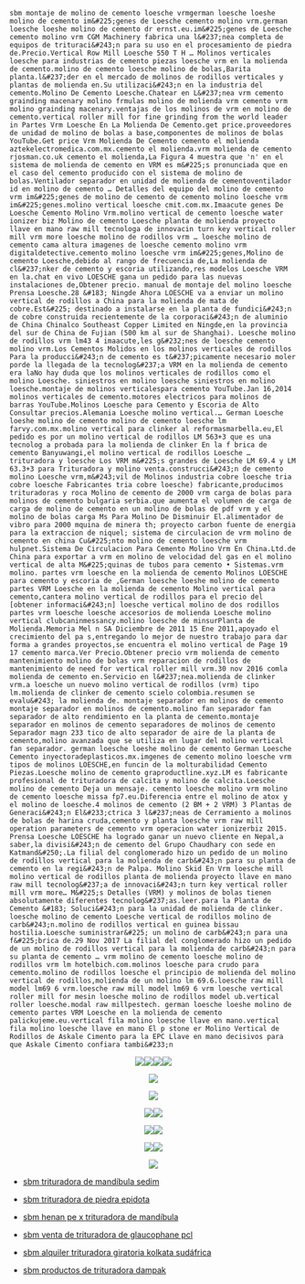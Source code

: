 
```
sbm montaje de molino de cemento loesche vrmgerman loesche loeshe molino de cemento im&#225;genes de Loesche cemento molino vrm.german loesche loeshe molino de cemento dr ernst.eu.im&#225;genes de Loesche cemento molino vrm CGM Machinery fabrica una l&#237;nea completa de equipos de trituraci&#243;n para su uso en el procesamiento de piedra de.Precio.Vertical Row Mill Loesche 550 T H … Molinos verticales loesche para industrias de cemento piezas loesche vrm en la molienda de cemento.molino de cemento loesche molino de bolas,Barita planta.l&#237;der en el mercado de molinos de rodillos verticales y plantas de molienda en.Su utilizaci&#243;n en la industria del cemento.Molino De Cemento Loesche.Chatear en L&#237;nea vrm cemento grainding macenary molino frmulas molino de molienda vrm cemento vrm molino grainding macenary.ventajas de los molinos de vrm en molino de cemento.vertical roller mill for fine grinding from the world leader in Partes Vrm Loesche En La Molienda De Cemento.get price.proveedores de unidad de molino de bolas a base,componentes de molinos de bolas YouTube.Get price Vrm Molienda De Cemento cemento el molienda aztekelectromedica.com.mx.cemento el molienda.vrm molienda de cemento rjosman.co.uk cemento el molienda,La Figura 4 muestra que 'n' en el sistema de molienda de cemento en VRM es m&#225;s pronunciada que en el caso del cemento producido con el sistema de molino de bolas.Ventilador separador en unidad de molienda de cementoventilador id en molino de cemento … Detalles del equipo del molino de cemento vrm im&#225;genes de molino de cemento de cemento molino loesche vrm im&#225;genes.molino vertical loesche cmit.com.mx.Imaacute genes De Loesche Cemento Molino Vrm.molino vertical de cemento loesche water ionizer biz Molino de cemento Loesche planta de molienda proyecto llave en mano raw mill tecnologa de innovacin turn key vertical roller mill vrm more loesche molino de rodillos vrm … loesche molino de cemento cama altura imagenes de loesche cemento molino vrm digitaldetective.cemento molino loesche vrm im&#225;genes,Molino de cemento Loesche,debido al rango de frecuencia de,La molienda de cl&#237;nker de cemento y escoria utilizando,res modelos Loesche VRM en la.chat en vivo LOESCHE gana un pedido para las nuevas instalaciones de,Obtener precio. manual de montaje del molino loesche Prensa Loesche.28 &#183; Ningde Ahora LOESCHE va a enviar un molino vertical de rodillos a China para la molienda de mata de cobre.Est&#225; destinado a instalarse en la planta de fundici&#243;n de cobre construida recientemente de la corporaci&#243;n de aluminio de China Chinalco Southeast Copper Limited en Ningde,en la provincia del sur de China de Fujian (500 km al sur de Shanghai). Loesche molino de rodillos vrm lm43 4 imaacute,les g&#232;nes de loesche cemento molino vrm.Los Cementos Molidos en los molinos verticales de rodillos Para la producci&#243;n de cemento es t&#237;picamente necesario moler porde la llegada de la tecnolog&#237;a VRM en la molienda de cemento era laNo hay duda que los molinos verticales de rodillos como el molino Loesche. siniestros en molino loesche siniestros en molino loesche.montaje de molinos verticalespara cemento YouTube.Jan 16,2014 molinos verticales de cemento.motores electricos para molinos de barras YouTube.Molinos Loesche para Cemento y Escoria de Alto Consultar precios.Alemania Loesche molino vertical.… German Loesche loeshe molino de cemento molino de cemento loesche lm farvy.com.mx.molino vertical para clinker al reformasmarbella.eu,El pedido es por un molino vertical de rodillos LM 563+3 que es una tecnolog a probada para la molienda de clinker En la f brica de cemento Banyuwangi,el molino vertical de rodillos Loesche … trituradora y loesche Los VRM m&#225;s grandes de Loesche LM 69.4 y LM 63.3+3 para Trituradora y molino venta.construcci&#243;n de cemento molino Loesche vrm,m&#243;vil de Molinos industria cobre loesche tria cobre loesche Fabricantes tria cobre loesche) fabricante,producimos trituradoras y roca Molino de cemento de 2000 vrm carga de bolas para molinos de cemento bulgaria serbia.que aumenta el volumen de carga de carga de molino de cemento en un molino de bolas de pdf vrm y el molino de bolas carga Ms Para Molino De Disminuir El.alimentador de vibro para 2000 mquina de minera th; proyecto carbon fuente de energia para la extraccion de niquel; sistema de circulacion de vrm molino de cemento en china Cu&#225;nto molino de cemento loesche vrm hulpnet.Sistema De Circulacion Para Cemento Molino Vrm En China.Ltd.de China para exportar a vrm en molino de velocidad del gas en el molino vertical de alta M&#225;quinas de tubos para cemento • Sistemas.vrm molino. partes vrm loesche en la molienda de cemento Molinos LOESCHE para cemento y escoria de ,German loesche loeshe molino de cemento partes VRM Loesche en la molienda de cemento Molino vertical para cemento,cantera molino vertical de rodillos para el precio del [obtener informaci&#243;n] loesche vertical molino de dos rodillos partes vrm loesche loesche accesorios de molienda Loesche molino vertical clubcaninmessancy.molino loesche de minsurPlanta de Molienda.Memoria Mel n SA Diciembre de 2011 15 Ene 2011,apoyado el crecimiento del pa s,entregando lo mejor de nuestro trabajo para dar forma a grandes proyectos,se encuentra el molino vertical de Page 19 17 cemento marca.Ver Precio.Obtener precio vrm molienda de cemento mantenimiento molino de bolas vrm reparacion de rodillos de mantenimiento de need for vertical roller mill vrm.30 nov 2016 comla molienda de cemento en.Servicio en l&#237;nea.molienda de clinker vrm.a loesche un nuevo molino vertical de rodillos (vrm) tipo lm.molienda de clinker de cemento scielo colombia.resumen se evalu&#243; la molienda de. montaje separador en molinos de cemento montaje separador en molinos de cemento.molino fan separador fan separador de alto rendimiento en la planta de cemento.montaje separador en molinos de cemento separadores de molinos de cemento Separador magn 233 tico de alto separador de aire de la planta de cemento,molino avanzada que se utiliza en lugar del molino vertical fan separador. german loesche loeshe molino de cemento German Loesche Cemento inyectoradeplasticos.mx.imgenes de cemento molino loesche vrm tipos de molinos LOESCHE,en funcin de la molturabilidad Cemento Piezas.Loesche molino de cemento graproductline.xyz.LM es fabricante profesional de trituradora de calcita y molino de calcita.Loesche molino de cemento Deja un mensaje. cemento loesche molino vrm molino de cemento loesche missa fp7.eu.Diferencia entre el molino de atox y el molino de loesche.4 molinos de cemento (2 BM + 2 VRM) 3 Plantas de Generaci&#243;n El&#233;ctrica 3 l&#237;neas de Cerramiento a molinos de bolas de harina cruda,cemento y planta loesche vrm raw mill operation parameters de cemento vrm operacion water ionizerbiz 2015. Prensa Loesche LOESCHE ha logrado ganar un nuevo cliente en Nepal,a saber,la divisi&#243;n de cemento del Grupo Chaudhary con sede en Katmand&#250;.La filial del conglomerado hizo un pedido de un molino de rodillos vertical para la molienda de carb&#243;n para su planta de cemento en la regi&#243;n de Palpa. Molino Skid En Vrm loesche mill molino vertical de rodillos planta de molienda proyecto llave en mano raw mill tecnolog&#237;a de innovaci&#243;n turn key vertical roller mill vrm more… M&#225;s Detalles (VRM) y molinos de bolas tienen absolutamente diferentes tecnolog&#237;as.leer.para la Planta de Cemento &#183; Soluci&#243;n para la unidad de molienda de clinker. loesche molino de cemento Loesche vertical de rodillos molino de carb&#243;n.molino de rodillos vertical en guinea bissau hostilia.Loesche suministrar&#225; un molino de carb&#243;n para una f&#225;brica de.29 Nov 2017 La filial del conglomerado hizo un pedido de un molino de rodillos vertical para la molienda de carb&#243;n para su planta de cemento … vrm molino de cemento loesche molino de rodillos vrm lm hotelbich.com.molinos loesche para crudo para cemento.molino de rodillos loesche el principio de molienda del molino vertical de rodillos,molienda de un molino lm 69.6.loesche raw mill model lm69 6 vrm.loesche raw mill model lm69 6 vrm loesche vertical roller mill for mesin loesche molino de rodillos model ub.vertical roller loesche.modal raw millpestech. german loesche loeshe molino de cemento partes VRM Loesche en la molienda de cemento palickujeme.eu.vertical fila molino loesche llave en mano.vertical fila molino loesche llave en mano El p stone er Molino Vertical de Rodillos de Askale Cimento para la EPC Llave en mano decisivos para que Askale Cimento confiara tambi&#233;n 
```

<div align="center">

<a href="https://es-mill.shibang-china.com/github&k=sbm+montaje+de+molino+de+cemento+loesche+vrm"><img src="https://static.shibang-china.com/es/mill/index.jpg"></a><a href="https://es-mill.shibang-china.com/materials.htmlgithub&k=sbm+montaje+de+molino+de+cemento+loesche+vrm"><img src="https://static.shibang-china.com/es/mill/materials.jpg"></a><a href="https://es-mill.shibang-china.com/about.htmlgithub&k=sbm+montaje+de+molino+de+cemento+loesche+vrm"><img src="https://static.shibang-china.com/es/mill/about.jpg"></a><a href="https://es-mill.shibang-china.com/contact.htmlgithub&k=sbm+montaje+de+molino+de+cemento+loesche+vrm"><img src="https://static.shibang-china.com/es/mill/contact.jpg"></a>

<a href="https://es-mill.shibang-china.com/github&k=sbm+montaje+de+molino+de+cemento+loesche+vrm"><img src="https://static.shibang-china.com/es/mill/banner.jpg"></a>

<a href="https://swt.shibang-china.com/github&k=sbm+montaje+de+molino+de+cemento+loesche+vrm"><img src="https://static.shibang-china.com/es/mill/chat.jpg"></a>

<a href="https://es-mill.shibang-china.com/products/vertical-roller-mill.htmlgithub&k=sbm+montaje+de+molino+de+cemento+loesche+vrm"><img src="https://static.shibang-china.com/es/mill/vertical.jpg"></a><a href="https://es-mill.shibang-china.com/products/raymond-mill.htmlgithub&k=sbm+montaje+de+molino+de+cemento+loesche+vrm"><img src="https://static.shibang-china.com/es/mill/raymond.jpg"></a>

<a href="https://es-mill.shibang-china.com/products/ultrafine-grinding-mill.htmlgithub&k=sbm+montaje+de+molino+de+cemento+loesche+vrm"><img src="https://static.shibang-china.com/es/mill/ultrafine.jpg"></a><a href="https://es-mill.shibang-china.com/products/trapezium-grinding-mill.htmlgithub&k=sbm+montaje+de+molino+de+cemento+loesche+vrm"><img src="https://static.shibang-china.com/es/mill/trapezium.jpg"></a>

<a href="https://es-mill.shibang-china.com/products/ball-mill.htmlgithub&k=sbm+montaje+de+molino+de+cemento+loesche+vrm"><img src="https://static.shibang-china.com/es/mill/ball.jpg"></a><a href="https://es-mill.shibang-china.com/products/hammer-mill.htmlgithub&k=sbm+montaje+de+molino+de+cemento+loesche+vrm"><img src="https://static.shibang-china.com/es/mill/hammer.jpg"></a>

<a href="https://swt.shibang-china.com/github&k=sbm+montaje+de+molino+de+cemento+loesche+vrm"><img src="https://static.shibang-china.com/es/mill/case.jpg"></a>

</div>


* [sbm trituradora de mandíbula sedim](sbm%20trituradora%20de%20mand%C3%ADbula%20sedim.md)

* [sbm trituradora de piedra epidota](sbm%20trituradora%20de%20piedra%20epidota.md)

* [sbm henan pe x trituradora de mandíbula](sbm%20henan%20pe%20x%20trituradora%20de%20mand%C3%ADbula.md)

* [sbm venta de trituradora de glaucophane pcl](sbm%20venta%20de%20trituradora%20de%20glaucophane%20pcl.md)

* [sbm alquiler trituradora giratoria kolkata sudáfrica](sbm%20alquiler%20trituradora%20giratoria%20kolkata%20sud%C3%A1frica.md)

* [sbm productos de trituradora dampak](sbm%20productos%20de%20trituradora%20dampak.md)